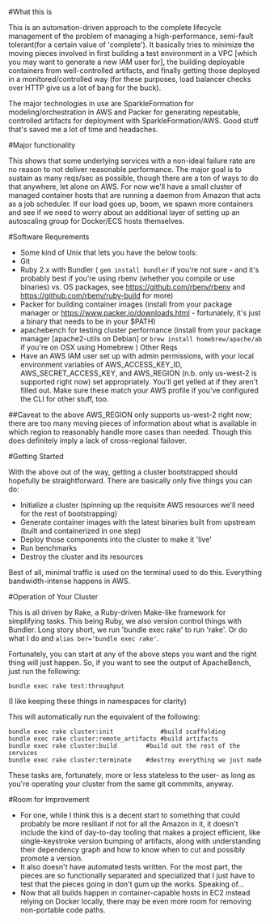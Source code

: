 #What this is

This is an automation-driven approach to the complete lifecycle management of the problem of managing a high-performance, semi-fault tolerant(for a certain value of 'complete'). It basically tries to minimize the moving pieces involved in first building a test environment in a VPC [which you may want to generate a new IAM user for], the building deployable containers from well-controlled artifacts, and finally getting those deployed in a monitored/controlled way (for these purposes, load balancer checks over HTTP give us a lot of bang for the buck).

The major technologies in use are SparkleFormation for modeling/orchestration in AWS and Packer for generating repeatable, controlled artifacts for deployment with SparkleFormation/AWS. Good stuff that's saved me a lot of time and headaches.

#Major functionality

This shows that some underlying services with a non-ideal failure rate are no reason to not deliver reasonable performance. The major goal is to sustain as many reqs/sec as possible, though there are a ton of ways to do that anywhere, let alone on AWS. For now we'll have a small cluster of managed container hosts that are running a daemon from Amazon that acts as a job scheduler. If our load goes up, boom, we spawn more containers and see if we need to worry about an additional layer of setting up an autoscaling group for Docker/ECS hosts themselves.

#Software Requrements

- Some kind of Unix that lets you have the below tools:
- Git
- Ruby 2.x with Bundler ( `gem install bundler` if you're not sure - and it's probably best if you're using rbenv (whether you compile or use binaries) vs. OS packages, see https://github.com/rbenv/rbenv and https://github.com/rbenv/ruby-build for more)
- Packer for building container images (install from your package manager or https://www.packer.io/downloads.html - fortunately, it's just a binary that needs to be in your $PATH)
- apachebench for testing cluster performance (install from your package manager [apache2-utils on Debian] or `brew install homebrew/apache/ab` if you're on OSX using Homebrew )
Other Reqs
- Have an AWS IAM user set up with admin permissions, with your local environment variables of AWS_ACCESS_KEY_ID, AWS_SECRET_ACCESS_KEY, and AWS_REGION (n.b. only us-west-2 is supported right now) set appropriately. You'll get yelled at if they aren't filled out. Make sure these match your AWS profile if you've configured the CLI for other stuff, too.

##Caveat to the above
AWS_REGION only supports us-west-2 right now; there are too many moving pieces of information about what is available in which region to reasonably handle more cases than needed. Though this does definitely imply a lack of cross-regional failover.

#Getting Started

With the above out of the way, getting a cluster bootstrapped should hopefully be straightforward. There are basically only five things you can do:

- Initialize a cluster (spinning up the requisite AWS resources we'll need for the rest of bootstrapping)
- Generate container images with the latest binaries built from upstream (built and containerized in one step)
- Deploy those components into the cluster to make it 'live'
- Run benchmarks
- Destroy the cluster and its resources

Best of all, minimal traffic is used on the terminal used to do this. Everything bandwidth-intense happens in AWS.

#Operation of Your Cluster

This is all driven by Rake, a Ruby-driven Make-like framework for simplifying tasks. This being Ruby, we also version control things with Bundler. Long story short, we run 'bundle exec rake' to run 'rake'. Or do what I do and `alias ber='bundle exec rake'`. 

Fortunately, you can start at any of the above steps you want and the right thing will just happen. So, if you want to see the output of ApacheBench, just run the following:

`bundle exec rake test:throughput`

(I like keeping these things in namespaces for clarity)

This will automatically run the equivalent of the following:
```
bundle exec rake cluster:init	          #build scaffolding
bundle exec rake cluster:remote_artifacts #build artifacts
bundle exec rake cluster:build		  #build out the rest of the services
bundle exec rake cluster:terminate	  #destroy everything we just made
``` 

These tasks are, fortunately, more or less stateless to the user- as long as you're operating your cluster from the same git commmits, anyway.

#Room for Improvement

- For one, while I think this is a decent start to something that could probably be more resiliant if not for all the Amazon in it, it doesn't include the kind of day-to-day tooling that makes a project efficient, like single-keystroke version bumping of artifacts, along with understanding their dependency graph and how to know when to cut and possibly promote a version.
- It also doesn't have automated tests written. For the most part, the pieces are so functionally separated and specialized that I just have to test that the pieces going in don't gum up the works. Speaking of...
- Now that all builds happen in container-capable hosts in EC2 instead relying on Docker locally, there may be even more room for removing non-portable code paths.
